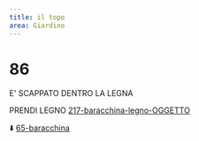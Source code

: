 ```yaml
---
title: il topo
area: Giardino
---
```

# 86
E' SCAPPATO DENTRO LA LEGNA

PRENDI LEGNO [217-baracchina-legno-OGGETTO](217-baracchina-legno-OGGETTO.md)

⬇️ [65-baracchina](65-baracchina.md)
